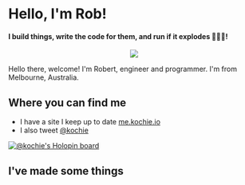 # Hello, I'm Rob!
#### I build things, write the code for them, and run if it explodes 🚀💥💥! 

<!--
**kochie/kochie** is a ✨ _special_ ✨ repository because its `README.md` (this file) appears on your GitHub profile.

Here are some ideas to get you started:

- 🔭 I’m currently working on ...
- 🌱 I’m currently learning ...
- 👯 I’m looking to collaborate on ...
- 🤔 I’m looking for help with ...
- 💬 Ask me about ...
- 📫 How to reach me: ...
- 😄 Pronouns: ...
- ⚡ Fun fact: ...
-->

<p align="center">
 <img style="margin: 0 auto;" src="https://media.giphy.com/media/xT5LMw3kV3oopaAmWY/giphy.gif"></img>
</p>
Hello there, welcome! I'm Robert, engineer and programmer. I'm from Melbourne, Australia.

## Where you can find me
- I have a site I keep up to date [me.kochie.io](https://me.kochie.io)
- I also tweet [@kochie](https://twitter.com/kochie)

[![@kochie's Holopin board](https://holopin.io/api/user/board?user=kochie)](https://holopin.io/@kochie)

## I've made some things


